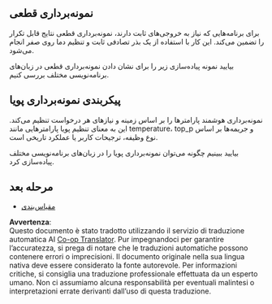 <!--
CO_OP_TRANSLATOR_METADATA:
{
  "original_hash": "b0de03f7a3ff0204d8356bc61325c459",
  "translation_date": "2025-06-02T20:03:21+00:00",
  "source_file": "05-AdvancedTopics/mcp-sampling/README.md",
  "language_code": "it"
}
-->
## نمونه‌برداری قطعی

برای برنامه‌هایی که نیاز به خروجی‌های ثابت دارند، نمونه‌برداری قطعی نتایج قابل تکرار را تضمین می‌کند. این کار با استفاده از یک بذر تصادفی ثابت و تنظیم دما روی صفر انجام می‌شود.

بیایید نمونه پیاده‌سازی زیر را برای نشان دادن نمونه‌برداری قطعی در زبان‌های برنامه‌نویسی مختلف بررسی کنیم.

## پیکربندی نمونه‌برداری پویا

نمونه‌برداری هوشمند پارامترها را بر اساس زمینه و نیازهای هر درخواست تنظیم می‌کند. این به معنای تنظیم پویا پارامترهایی مانند temperature، top_p و جریمه‌ها بر اساس نوع وظیفه، ترجیحات کاربر یا عملکرد تاریخی است.

بیایید ببینیم چگونه می‌توان نمونه‌برداری پویا را در زبان‌های برنامه‌نویسی مختلف پیاده‌سازی کرد.

## مرحله بعد

- [مقیاس‌بندی](../mcp-scaling/README.md)

**Avvertenza**:  
Questo documento è stato tradotto utilizzando il servizio di traduzione automatica AI [Co-op Translator](https://github.com/Azure/co-op-translator). Pur impegnandoci per garantire l’accuratezza, si prega di notare che le traduzioni automatiche possono contenere errori o imprecisioni. Il documento originale nella sua lingua nativa deve essere considerato la fonte autorevole. Per informazioni critiche, si consiglia una traduzione professionale effettuata da un esperto umano. Non ci assumiamo alcuna responsabilità per eventuali malintesi o interpretazioni errate derivanti dall’uso di questa traduzione.